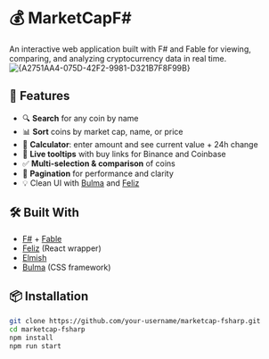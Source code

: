 # 💰 MarketCapF#

An interactive web application built with F# and Fable for viewing, comparing, and analyzing cryptocurrency data in real time.
![{A2751AA4-075D-42F2-9981-D321B7F8F99B}](https://github.com/user-attachments/assets/cf08b34a-f3c4-48b1-9011-e83510190eaa)


## 🚀 Features

- 🔍 **Search** for any coin by name
- 📊 **Sort** coins by market cap, name, or price
- 🧮 **Calculator**: enter amount and see current value + 24h change
- 🧠 **Live tooltips** with buy links for Binance and Coinbase
- ✅ **Multi-selection & comparison** of coins
- 📄 **Pagination** for performance and clarity
- 💡 Clean UI with [Bulma](https://bulma.io/) and [Feliz](https://zaid-ajaj.github.io/Feliz/)

## 🛠️ Built With

- [F#](https://fsharp.org/) + [Fable](https://fable.io/)
- [Feliz](https://zaid-ajaj.github.io/Feliz/) (React wrapper)
- [Elmish](https://elmish.github.io/)
- [Bulma](https://bulma.io/) (CSS framework)

## 📦 Installation

```bash
git clone https://github.com/your-username/marketcap-fsharp.git
cd marketcap-fsharp
npm install
npm run start
